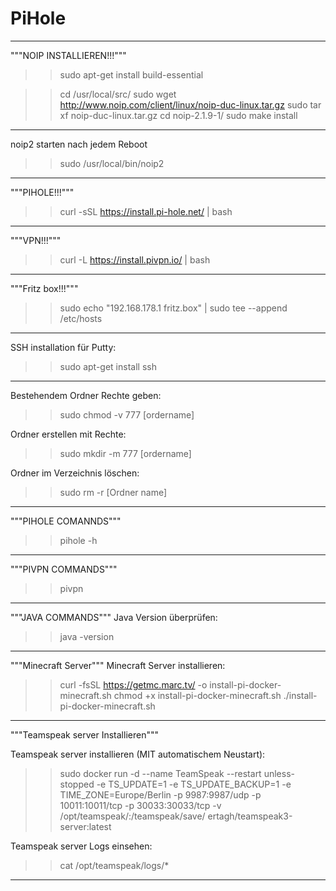 # PiHole

*****************************************************************
"""NOIP INSTALLIEREN!!!"""
>>sudo apt-get install build-essential

>>cd /usr/local/src/
>>sudo wget http://www.noip.com/client/linux/noip-duc-linux.tar.gz
>>sudo tar xf noip-duc-linux.tar.gz
>>cd noip-2.1.9-1/
>>sudo make install

*******************************************************************
noip2 starten nach jedem Reboot
>>sudo /usr/local/bin/noip2
*******************************************************************

"""PIHOLE!!!"""
>>curl -sSL https://install.pi-hole.net/ | bash
*******************************************************************

"""VPN!!!"""
>>curl -L https://install.pivpn.io/ | bash
*******************************************************************

"""Fritz box!!!"""
>>sudo echo "192.168.178.1 fritz.box" | sudo tee --append /etc/hosts

*******************************************************************
SSH installation für Putty: 
>>sudo apt-get install ssh
*******************************************************************

Bestehendem Ordner Rechte geben:
>>sudo chmod -v 777 [ordername]

Ordner erstellen mit Rechte: 
>>sudo mkdir -m 777 [ordername]

Ordner im Verzeichnis löschen: 
>>sudo rm -r [Ordner name]

*******************************************************************
"""PIHOLE COMANNDS"""
>>pihole -h

*******************************************************************
"""PIVPN COMMANDS"""
>>pivpn
*******************************************************************

"""JAVA COMMANDS"""
Java Version überprüfen: 
>>java -version
*******************************************************************

"""Minecraft Server"""
Minecraft Server installieren: 
>>curl -fsSL https://getmc.marc.tv/ -o install-pi-docker-minecraft.sh 
chmod +x install-pi-docker-minecraft.sh 
./install-pi-docker-minecraft.sh
*******************************************************************

"""Teamspeak server Installieren"""

Teamspeak server installieren (MIT automatischem Neustart): 
>>sudo docker run -d --name TeamSpeak --restart unless-stopped -e TS_UPDATE=1 -e TS_UPDATE_BACKUP=1 -e TIME_ZONE=Europe/Berlin -p 9987:9987/udp -p 10011:10011/tcp -p 30033:30033/tcp -v /opt/teamspeak/:/teamspeak/save/ ertagh/teamspeak3-server:latest

Teamspeak server Logs einsehen:
>>cat /opt/teamspeak/logs/*
*******************************************************************
